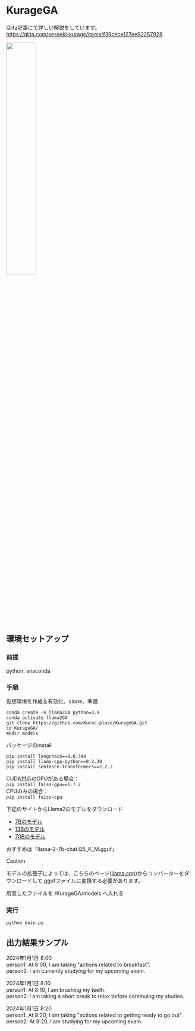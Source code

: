 # KurageGA

Qiita記事にて詳しい解説をしています。  
https://qiita.com/sesseki-kurage/items/f39cece127ee92257928

<img src="https://qiita-image-store.s3.ap-northeast-1.amazonaws.com/0/3793561/6e871204-cd7b-e137-cd02-70786019d7de.png" width="40%" />

## 環境セットアップ
### 前提
python, anaconda

### 手順
仮想環境を作成＆有効化、clone、準備
```
conda create -n llama2GA python=3.9
conda activate llama2GA
git clone https://github.com/Kurac-pluse/KurageGA.git
cd KurageGA/
mkdir models
```
パッケージのinstall
```
pip install langchain==0.0.348
pip install llama-cpp-python==0.2.20
pip install sentence-transformers==2.2.2
```

CUDA対応のGPUがある場合：  
`pip install faiss-gpu==1.7.2`  
CPUのみの場合：  
`pip install faiss-cpu`

下記のサイトからLlama2のモデルをダウンロード  
- [7Bのモデル](https://huggingface.co/TheBloke/Llama-2-7B-Chat-GGUF/tree/main)  
- [13Bのモデル](https://huggingface.co/TheBloke/Llama-2-13B-Chat-GGUF/tree/main)  
- [70Bのモデル](https://huggingface.co/TheBloke/Llama-2-70B-Chat-GGUF/tree/main)

おすすめは「llama-2-7b-chat.Q5_K_M.gguf」

> [!CAUTION]  
> モデルの拡張子によっては、こちらのページ([llama.cpp](https://github.com/ggerganov/llama.cpp#be-prepared-to-re-convert-and--or-re-quantize-your-gguf-models-while-this-notice-is-up))からコンバーターをダウンロードして.ggufファイルに変換する必要があります。

用意したファイルを /KurageGA/models へ入れる

### 実行
`python main.py`

## 出力結果サンプル
2024年1月1日 8:00  
person1: At 8:00, I am taking "actions related to breakfast".  
person2: I am currently studying for my upcoming exam.

2024年1月1日 8:10  
person1: At 8:10, I am brushing my teeth.  
person2: I am taking a short break to relax before continuing my studies.

2024年1月1日 8:20  
person1: At 8:20, I am taking "actions related to getting ready to go out".  
person2: At 8:20, I am studying for my upcoming exam.
